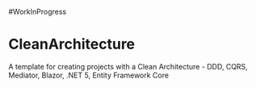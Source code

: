 #WorkInProgress

# CleanArchitecture
A template for creating projects with a Clean Architecture - DDD, CQRS, Mediator, Blazor, .NET 5, Entity Framework Core


